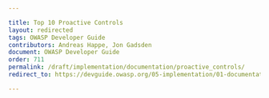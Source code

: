 ```yaml
---

title: Top 10 Proactive Controls
layout: redirected
tags: OWASP Developer Guide
contributors: Andreas Happe, Jon Gadsden
document: OWASP Developer Guide
order: 711
permalink: /draft/implementation/documentation/proactive_controls/
redirect_to: https://devguide.owasp.org/05-implementation/01-documentation/01-proactive-controls/

---
```

